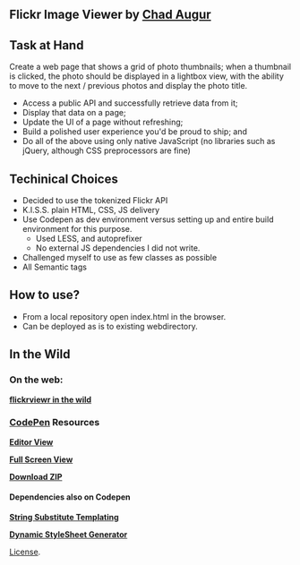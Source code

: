 Flickr Image Viewer by [Chad Augur](http://codepen.io/augur) 
------------------
## Task at Hand
Create a web page that shows a grid of photo thumbnails; when a thumbnail is clicked, the photo should be displayed in a lightbox view, with the ability to move to the next / previous photos and display the photo title.

- Access a public API and successfully retrieve data from it;
- Display that data on a page;
- Update the UI of a page without refreshing;
- Build a polished user experience you'd be proud to ship; and
- Do all of the above using only native JavaScript (no libraries such as jQuery, although CSS preprocessors are fine)

## Techinical Choices

- Decided to use the tokenized Flickr API
- K.I.S.S. plain HTML, CSS, JS delivery
- Use Codepen as dev environment versus setting up and entire build environment for this purpose. 
  - Used LESS, and autoprefixer
  - No external JS dependencies I did not write.
- Challenged myself to use as few classes as possible
- All Semantic tags

## How to use?
- From a local repository open index.html in the browser. 
- Can be deployed as is to existing webdirectory. 

## In the Wild
### On the web:
**[flickrviewr in the wild](http://fridaze.com)**

### [CodePen](http://codepen.io/) Resources
**[Editor View](http://codepen.io/augur/pen/4f8ef43cb704be022875888f5c1e0447)**

**[Full Screen View](http://codepen.io/augur/full/4f8ef43cb704be022875888f5c1e0447)**

**[Download ZIP](https://github.com/augurone/flickrviewr/archive/master.zip)**

#### Dependencies also on Codepen
**[String Substitute Templating](http://codepen.io/augur/pen/LZWZpE)**

**[Dynamic StyleSheet Generator](http://codepen.io/augur/pen/wWoYXr)**

[License](http://codepen.io/augur/pen/4f8ef43cb704be022875888f5c1e0447/license).
